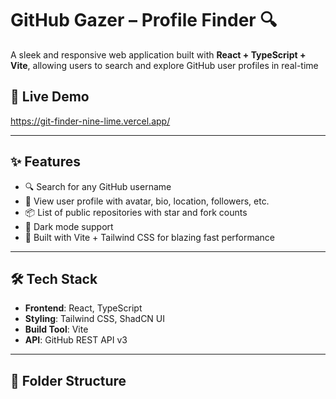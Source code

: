 # GitHub Gazer – Profile Finder 🔍

A sleek and responsive web application built with **React + TypeScript + Vite**, allowing users to search and explore GitHub user profiles in real-time



## 🚀 Live Demo

https://git-finder-nine-lime.vercel.app/

---

## ✨ Features

- 🔍 Search for any GitHub username
- 👤 View user profile with avatar, bio, location, followers, etc.
- 📦 List of public repositories with star and fork counts
- 🌙 Dark mode support
- 💨 Built with Vite + Tailwind CSS for blazing fast performance

---

## 🛠 Tech Stack

- **Frontend**: React, TypeScript
- **Styling**: Tailwind CSS, ShadCN UI
- **Build Tool**: Vite
- **API**: GitHub REST API v3

---

## 📁 Folder Structure

